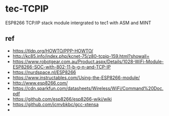 # tec-TCPIP
ESP8266 TCP/IP stack module intergrated to tec1 with ASM and MINT


## ref 

- https://tldp.org/HOWTO/PPP-HOWTO/
- http://kc85.info/index.php/kcnet-75/z80-tcpip-159.html?showall=
- https://www.robotgear.com.au/Product.aspx/Details/1028-WiFi-Module-ESP8266-SOC-with-802-11-b-g-n-and-TCP-IP
- https://nurdspace.nl/ESP8266
- https://www.instructables.com/Using-the-ESP8266-module/
- http://www.esp8266.com/
- https://cdn.sparkfun.com/datasheets/Wireless/WiFi/Command%20Doc.pdf
- https://github.com/esp8266/esp8266-wiki/wiki
- https://github.com/jcmvbkbc/gcc-xtensa
- 

